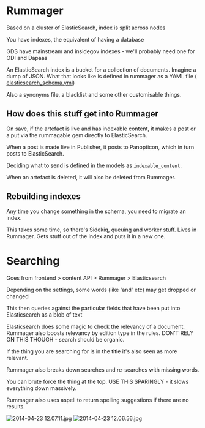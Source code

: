 # Rummager

Based on a cluster of ElasticSearch, index is split across nodes

You have indexes, the equivalent of having a database

GDS have mainstream and insidegov indexes - we'll probably need one for ODI
and Dapaas

An ElasticSearch index is a bucket for a collection of documents. Imagine a dump
of JSON. What that looks like is defined in rummager as a YAML file (
[elasticsearch_schema.yml](https://github.com/alphagov/rummager/blob/master/elasticsearch_schema.yml))

Also a synonyms file, a blacklist and some other customisable things.

## How does this stuff get into Rummager

On save, if the artefact is live and has indexable content, it makes a post
or a put via the rummagable gem directly to ElasticSearch.

When a post is made live in Publisher, it posts to Panopticon, which in turn posts
to ElasticSearch.

Deciding what to send is defined in the models as `indexable_content`.

When an artefact is deleted, it will also be deleted from Rummager.

## Rebuilding indexes

Any time you change something in the schema, you need to migrate an index.

This takes some time, so there's Sidekiq, queuing and worker stuff. Lives
in Rummager. Gets stuff out of the index and puts it in a new one.

# Searching

Goes from frontend > content API > Rummager > Elasticsearch

Depending on the settings, some words (like 'and' etc) may get dropped or changed

This then queries against the particular fields that have been put into Elasticsearch
as a blob of text

Elasticsearch does some magic to check the relevancy of a document. Rummager also
boosts relevancy by edition type in the rules. DON'T RELY ON THIS THOUGH - search
should be organic.

If the thing you are searching for is in the title it's also seen as more relevant.

Rummager also breaks down searches and re-searches with missing words.

You can brute force the thing at the top. USE THIS SPARINGLY - it slows everything
down massively.

Rummager also uses aspell to return spelling suggestions if there are no results.

![][1]
![][2]


  [1]: https://lh5.googleusercontent.com/-zyIX52UU6dE/U1fCq9VC7DI/AAAAAAAAACk/1oXb27Y1K-k/s500/2014-04-23%25252012.07.11.jpg "2014-04-23 12.07.11.jpg"
  [2]: https://lh5.googleusercontent.com/-BgfhMy6uQyo/U1fCvFvJhZI/AAAAAAAAACs/FiO8kWisBfI/s500/2014-04-23%25252012.06.56.jpg "2014-04-23 12.06.56.jpg"
